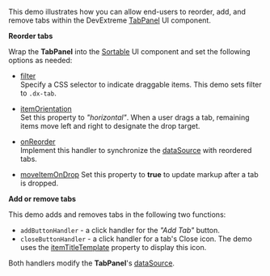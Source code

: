 This demo illustrates how you can allow end-users to reorder, add, and remove tabs within the DevExtreme [TabPanel](/Documentation/ApiReference/UI_Widgets/dxTabPanel/) UI component.     

**Reorder tabs**       

Wrap the **TabPanel** into the [Sortable](/Documentation/ApiReference/UI_Widgets/dxSortable/) UI component and set the following options as needed:

- [filter](/Documentation/ApiReference/UI_Widgets/dxSortable/Configuration/#filter)         
Specify a CSS selector to indicate draggable items. This demo sets filter to `.dx-tab`.

- [itemOrientation](/Documentation/ApiReference/UI_Widgets/dxSortable/Configuration/#itemOrientation)           
Set this property to *"horizontal"*. When a user drags a tab, remaining items move left and right to designate the drop target.

- [onReorder](/Documentation/ApiReference/UI_Widgets/dxSortable/Configuration/#onReorder)       
Implement this handler to synchronize the [dataSource](/Documentation/ApiReference/UI_Widgets/dxTabPanel/Configuration/#dataSource) with reordered tabs.

- [moveItemOnDrop](/Documentation/ApiReference/UI_Widgets/dxSortable/Configuration/#moveItemOnDrop)
Set this property to **true** to update markup after a tab is dropped.

**Add or remove tabs**      

This demo adds and removes tabs in the following two functions:

- `addButtonHandler` - a click handler for the *"Add Tab"* button.
- `closeButtonHandler` - a click handler for a tab's Close icon. The demo uses the [itemTitleTemplate](/Documentation/ApiReference/UI_Widgets/dxTabPanel/Configuration/#itemTitleTemplate) property to display this icon.

Both handlers modify the **TabPanel**'s [dataSource](/Documentation/ApiReference/UI_Widgets/dxTabPanel/Configuration/#dataSource).